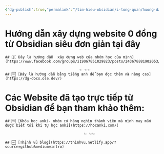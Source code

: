 ```yaml
---
{"dg-publish":true,"permalink":"/tim-hieu-obsidian/i-tong-quan/huong-dan-xay-dung-website-truc-tiep-tu-obsidian/","dgPassFrontmatter":true,"noteIcon":"1","created":"","updated":""}
---
```


# Hướng dẫn xây dựng website  0 đồng từ Obsidian siêu đơn giản tại đây

```ad-summary
## 💎[ Đây là hướng dẫn  xây dựng web của nhóm học của mình](https://www.facebook.com/groups/219067851029823/posts/243678881902053/)

                                  ✨ ✨✨
## 🆓 [Đây là hướng dẫn bằng tiếng anh để bạn đọc thêm và nâng cao](https://dg-docs.ole.dev/)

```


# Các Website đã tạo trực tiếp từ Obsidian  để bạn tham khảo thêm:

```ad-info
## 🆓 [Khóa học anki- nhóm có hàng nghìn thành viên mà mình may mắn được biết tới khi tự học anki](https://hocanki.com/)

                                    ✨ ✨✨

## 🆓 [Thịnh vũ blog](https://thinhvu.netlify.app/?source=github&medium=intro)
```
